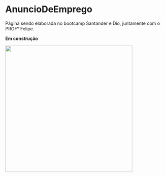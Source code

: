 # AnuncioDeEmprego
 Página sendo elaborada no bootcamp Santander e Dio, juntamente com o PROF° Felipe. 
 
 
 <strong> Em construção <strong>

 <img src="https://i.pinimg.com/564x/59/ed/1e/59ed1ed90930629165be7d3a028161a8.jpg" min-width="400px" max-width="400px" width="400px" align="left">

